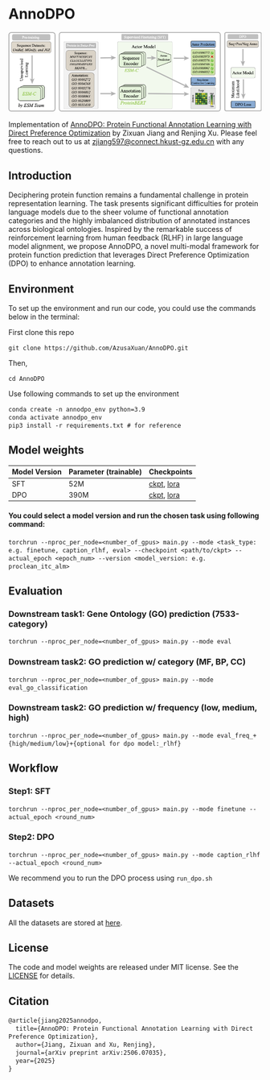 # AnnoDPO

![Alt Text](method.png)

Implementation of [AnnoDPO: Protein Functional Annotation Learning with Direct Preference Optimization](https://arxiv.org/abs/2506.07035) by Zixuan Jiang and Renjing Xu. Please feel free to reach out to us at [zjiang597@connect.hkust-gz.edu.cn](zjiang597@connect.hkust-gz.edu.cn) with any questions.

## Introduction

Deciphering protein function remains a fundamental challenge in protein representation learning. The task presents significant difficulties for protein language models due to the sheer volume of functional annotation categories and the highly imbalanced distribution of annotated instances across biological ontologies. Inspired by the remarkable success of reinforcement learning from human feedback (RLHF) in large language model alignment, we propose AnnoDPO, a novel multi-modal framework for protein function prediction that leverages Direct Preference Optimization (DPO) to enhance annotation learning. 



## Environment

To set up the environment and run our code, you could use the commands below in the terminal:

First clone this repo

~~~
git clone https://github.com/AzusaXuan/AnnoDPO.git
~~~

Then,

~~~
cd AnnoDPO
~~~

Use following commands to set up the environment

~~~
conda create -n annodpo_env python=3.9
conda activate annodpo_env
pip3 install -r requirements.txt # for reference
~~~



## Model weights

| Model Version | Parameter (trainable) | Checkpoints                                                  |
| ------------- | --------------------- | ------------------------------------------------------------ |
| SFT           | 52M                   | [ckpt](https://huggingface.co/AzusaXuan/AnnoDPO/blob/main/uniref50_proclean_itc_alm_clean_after_ft_depth_12_heads_8_bs_256_e_00_MLP.pth), [lora](https://huggingface.co/AzusaXuan/AnnoDPO/tree/main/uniref50_proclean_itc_alm_clean_after_ft_depth_12_heads_8_bs_256_e_00_MLP_lora.pth) |
| DPO           | 390M                  | [ckpt](https://huggingface.co/AzusaXuan/AnnoDPO/blob/main/uniref50_proclean_itc_alm_rlhf_after_ft_depth_12_heads_8_bs_48_e_17_DPO.pth), [lora](https://huggingface.co/AzusaXuan/AnnoDPO/tree/main/uniref50_proclean_itc_alm_clean_after_ft_depth_12_heads_8_bs_48_e_17_MLP_lora_DPO.pth) |

#### You could select a model version and run the chosen task using following command:

~~~
torchrun --nproc_per_node=<number_of_gpus> main.py --mode <task_type: e.g. finetune, caption_rlhf, eval> --checkpoint <path/to/ckpt> --actual_epoch <epoch_num> --version <model_version: e.g. proclean_itc_alm>
~~~



## Evaluation

### Downstream task1: Gene Ontology (GO) prediction (7533-category)

~~~
torchrun --nproc_per_node=<number_of_gpus> main.py --mode eval
~~~

### Downstream task2: GO prediction w/ category (MF, BP, CC)

~~~
torchrun --nproc_per_node=<number_of_gpus> main.py --mode eval_go_classification
~~~

### Downstream task2: GO prediction w/ frequency (low, medium, high)

~~~
torchrun --nproc_per_node=<number_of_gpus> main.py --mode eval_freq_+{high/medium/low}+{optional for dpo model:_rlhf}
~~~



## Workflow

### Step1: SFT

~~~
torchrun --nproc_per_node=<number_of_gpus> main.py --mode finetune --actual_epoch <round_num>
~~~

### Step2: DPO

~~~
torchrun --nproc_per_node=<number_of_gpus> main.py --mode caption_rlhf --actual_epoch <round_num>
~~~

We recommend you to run the DPO process using `run_dpo.sh`

## Datasets

All the datasets are stored at [here](https://huggingface.co/AzusaXuan/AnnoDPO/tree/main/swissprot_previous_versions).

## License

The code and model weights are released under MIT license. See the [LICENSE](https://github.com/AzusaXuan/AnnoDPO/blob/main/LICENSE) for details.



## Citation

~~~
@article{jiang2025annodpo,
  title={AnnoDPO: Protein Functional Annotation Learning with Direct Preference Optimization},
  author={Jiang, Zixuan and Xu, Renjing},
  journal={arXiv preprint arXiv:2506.07035},
  year={2025}
}
~~~

